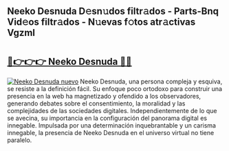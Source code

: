 ## Neeko Desnuda D𝚎sn𝚞dos filtr𝚊dos - Parts-Bnq Vid𝚎os filtr𝚊dos - N𝚞evas f𝚘tos atr𝚊ctivas VgzmI

# <h2><a href="http://mb7evw.tromn.icu/?c=Neeko+Desnuda">🔗👉👉👉 Neeko Desnuda 🔗🔗</a></h2>

[![Neeko Desnuda nuevo](https://i.imgur.com/pEAQMta.gif)](http://mb7evw.tromn.icu/?c=Neeko+Desnuda)
Neeko Desnuda, una persona compleja y esquiva, se resiste a la definición fácil. Su enfoque poco ortodoxo para construir una presencia en la web ha magnetizado y ofendido a los observadores, generando debates sobre el consentimiento, la moralidad y las complejidades de las sociedades digitales. Independientemente de lo que se avecina, su importancia en la configuración del panorama digital es innegable. Impulsada por una determinación inquebrantable y un carisma innegable, la presencia de Neeko Desnuda en el universo virtual no tiene paralelo.
